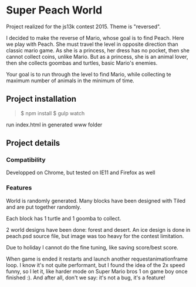 # Super Peach World

Project realized for the js13k contest 2015. Theme is "reversed".

I decided to make the reverse of Mario, whose goal is to find Peach.
Here we play with Peach. She must travel the level in opposite direction than classic mario game.
As she is a princess, her dress has no pocket, then she cannot collect coins, unlike Mario.
But as a princess, she is an animal lover, then she collects goombas and turtles, basic Mario's enemies.

Your goal is to run through the level to find Mario, while collecting te maximum number of animals in the minimum of time.

## Project installation

> $ npm install
> $ gulp watch

run index.html in generated www folder

## Project details

### Compatibility

Developped on Chrome, but tested on IE11 and Firefox as well

### Features

World is randomly generated. Many blocks have been designed with Tiled and are put together randomly.

Each block has 1 turtle and 1 goomba to collect.

2 world designs have been done: forest and desert. An ice design is done in peach.psd source file, but image was too heavy for the contest limitation.

Due to holiday I cannot do the fine tuning, like saving score/best score.

When game is ended it restarts and launch another requestanimationframe loop. I know it's not quite performant, but I found the idea of the 2x speed funny, so I let it, like harder mode on Super Mario bros 1 on game boy once finished :). And after all, don't we say: it's not a bug, it's a feature!
